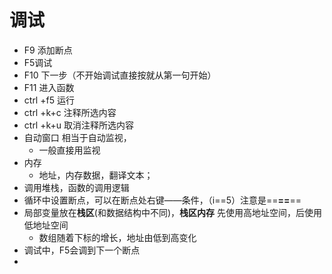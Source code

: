 # 调试

* F9 添加断点
* F5调试
* F10 下一步（不开始调试直接按就从第一句开始）
* F11 进入函数
* ctrl +f5 运行
* ctrl +k+c   注释所选内容
* ctrl +k+u  取消注释所选内容
* 自动窗口 相当于自动监视，
  * 一般直接用监视
* 内存  
  * 地址，内存数据，翻译文本；
* 调用堆栈，函数的调用逻辑
* 循环中设置断点，可以在断点处右键——条件，（i\==5）注意是==**\==**==
* 局部变量放在**栈区**(和数据结构中不同)，**栈区内存** 先使用高地址空间，后使用低地址空间
  * 数组随着下标的增长，地址由低到高变化
* 调试中，F5会调到下一个断点
* 